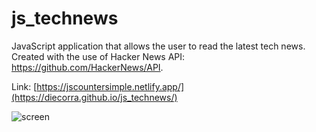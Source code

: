 # js_technews

JavaScript application that allows the user to read the latest tech news. Created with the use of Hacker News API: https://github.com/HackerNews/API.

Link: [https://jscountersimple.netlify.app/](https://diecorra.github.io/js_technews/)


![screen](https://user-images.githubusercontent.com/32736570/182370431-a90898d9-f4c1-4949-ac4d-fc068464821d.png)
